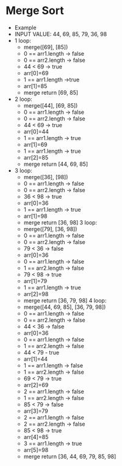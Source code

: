 # Merge Sort

* Example
* INPUT VALUE: 44, 69, 85, 79, 36, 98
* 1 loop:
    * merge([69], [85])
    * 0 == arr1.length -> false
    * 0 == arr2.length -> false
    * 44 < 69 -> true
    * arr[0]=69
    * 1 == arr1.length ->true
    * arr[1]=85
    * merge return [69, 85]
* 2 loop:
    * merge([44], [69, 85])
    * 0 == arr1.length -> false
    * 0 == arr2.length -> false
    * 44 < 69 -> true
    * arr[0]=44
    * 1 == arr1.length -> true
    * arr[1]=69
    * 1 == arr1.length -> true
    * arr[2]=85
    * merge return [44, 69, 85]
* 3 loop:
    * merge([36], [98])
    * 0 == arr1.length -> false
    * 0 == arr2.length -> false
    * 36 < 98 -> true
    * arr[0]=36
    * 1 == arr1.length -> true
    * arr[1]=98
    * merge return [36, 98]
3 loop:
    * merge([79], [36, 98])
    * 0 == arr1.length -> false
    * 0 == arr2.length -> false  
    * 79 < 36 -> false
    * arr[0]=36
    * 0 == arr1.length -> false
    * 1 == arr2.length -> false
    * 79 < 98 -> true
    * arr[1]=79
    * 1 == arr1.length -> true
    * arr[2]=98
    * merge return [36, 79, 98]
4 loop:
    * merge([44, 69, 85], [36, 79, 98])
    * 0 == arr1.length -> false
    * 0 == arr2.length -> false 
    * 44 < 36 -> false
    * arr[0]=36
    * 0 == arr1.length -> false
    * 1 == arr2.length -> false
    * 44 < 79 - true
    * arr[1]=44
    * 1 == arr1.length -> false
    * 1 == arr2.length -> false 
    * 69 < 79 -> true
    * arr[2]=69
    * 2 == arr1.length -> false
    * 1 == arr2.length -> false 
    * 85 < 79 -> false
    * arr[3]=79
    * 2 == arr1.length -> false
    * 2 == arr2.length -> false 
    * 85 < 98 -> true
    * arr[4]=85
    * 3 == arr1.length -> true
    * arr[5]=98
    * merge return [36, 44, 69, 79, 85, 98]
    